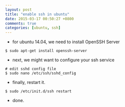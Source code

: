 ```yaml
---
layout: post
title: "enable ssh in ubuntu"
date: 2015-03-17 00:50:27 +0800
comments: true
categories: [ubuntu, ssh]
---
```

- for ubuntu 14.04, we need to install OpenSSH Server

```
$ sudo apt-get install openssh-server
```

- next, we might want to configure your ssh service

```
# edit sshd config file
$ sudo nano /etc/ssh/sshd_config
```

- finally, restart it.
```
$ sudo /etc/init.d/ssh restart
```

- done.
